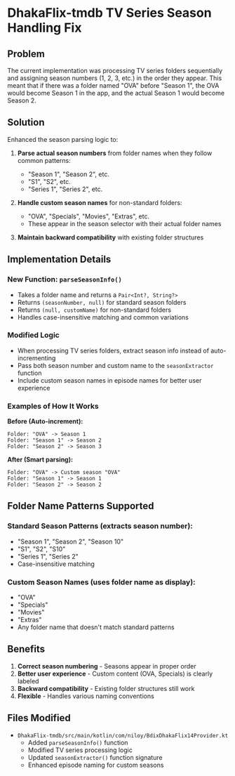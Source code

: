 # DhakaFlix-tmdb TV Series Season Handling Fix

## Problem
The current implementation was processing TV series folders sequentially and assigning season numbers (1, 2, 3, etc.) in the order they appear. This meant that if there was a folder named "OVA" before "Season 1", the OVA would become Season 1 in the app, and the actual Season 1 would become Season 2.

## Solution
Enhanced the season parsing logic to:

1. **Parse actual season numbers** from folder names when they follow common patterns:
   - "Season 1", "Season 2", etc.
   - "S1", "S2", etc.
   - "Series 1", "Series 2", etc.

2. **Handle custom season names** for non-standard folders:
   - "OVA", "Specials", "Movies", "Extras", etc.
   - These appear in the season selector with their actual folder names

3. **Maintain backward compatibility** with existing folder structures

## Implementation Details

### New Function: `parseSeasonInfo()`
- Takes a folder name and returns a `Pair<Int?, String?>`
- Returns `(seasonNumber, null)` for standard season folders
- Returns `(null, customName)` for non-standard folders
- Handles case-insensitive matching and common variations

### Modified Logic
- When processing TV series folders, extract season info instead of auto-incrementing
- Pass both season number and custom name to the `seasonExtractor` function
- Include custom season names in episode names for better user experience

### Examples of How It Works

**Before (Auto-increment):**
```
Folder: "OVA" -> Season 1
Folder: "Season 1" -> Season 2
Folder: "Season 2" -> Season 3
```

**After (Smart parsing):**
```
Folder: "OVA" -> Custom season "OVA"
Folder: "Season 1" -> Season 1
Folder: "Season 2" -> Season 2
```

## Folder Name Patterns Supported

### Standard Season Patterns (extracts season number):
- "Season 1", "Season 2", "Season 10"
- "S1", "S2", "S10"
- "Series 1", "Series 2"
- Case-insensitive matching

### Custom Season Names (uses folder name as display):
- "OVA"
- "Specials"
- "Movies"
- "Extras"
- Any folder name that doesn't match standard patterns

## Benefits
1. **Correct season numbering** - Seasons appear in proper order
2. **Better user experience** - Custom content (OVA, Specials) is clearly labeled
3. **Backward compatibility** - Existing folder structures still work
4. **Flexible** - Handles various naming conventions

## Files Modified
- `DhakaFlix-tmdb/src/main/kotlin/com/niloy/BdixDhakaFlix14Provider.kt`
  - Added `parseSeasonInfo()` function
  - Modified TV series processing logic
  - Updated `seasonExtractor()` function signature
  - Enhanced episode naming for custom seasons
